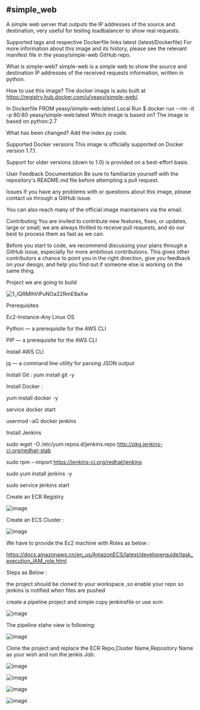 #simple_web
-------------
A simple web server that outputs the IP addresses of the source and destination, very useful for testing loadbalancer to show real requests.

Supported tags and respective Dockerfile links
latest (latest/Dockerfile)
For more information about this image and its history, please see the relevant manifest file in the yeasy/simple-web GitHub repo.

What is simple-web?
simple-web is a simple web to show the source and destination IP addresses of the received requests information, written in python.

How to use this image?
The docker image is auto built at https://registry.hub.docker.com/u/yeasy/simple-web/.

In Dockerfile
FROM yeasy/simple-web:latest
Local Run
$ docker run --rm -it -p 80:80 yeasy/simple-web:latest
Which image is based on?
The image is based on python:2.7

What has been changed?
Add the index.py code.

Supported Docker versions
This image is officially supported on Docker version 1.7.1.

Support for older versions (down to 1.0) is provided on a best-effort basis.

User Feedback
Documentation
Be sure to familiarize yourself with the repository's README.md file before attempting a pull request.

Issues
If you have any problems with or questions about this image, please contact us through a GitHub issue.

You can also reach many of the official image maintainers via the email.

Contributing
You are invited to contribute new features, fixes, or updates, large or small; we are always thrilled to receive pull requests, and do our best to process them as fast as we can.

Before you start to code, we recommend discussing your plans through a GitHub issue, especially for more ambitious contributions. This gives other contributors a chance to point you in the right direction, give you feedback on your design, and help you find out if someone else is working on the same thing.


Project we are going to build 


![1_lQRMlhViPuNOa22RmE8aXw](https://user-images.githubusercontent.com/41754537/135728164-89837e1c-7eb2-4ebd-9985-416ff3663369.png)

Prerequisites

Ec2-Instance-Any Linux OS

Python — a prerequisite for the AWS CLI

PIP — a prerequisite for the AWS CLI

Install AWS CLI

jq — a command line utility for parsing JSON output

Install Git : yum install git -y

Install Docker :

yum install docker -y 

 service docker start
 
 usermod -aG docker jenkins
  
Install Jenkins

sudo wget -O /etc/yum.repos.d/jenkins.repo http://pkg.jenkins-ci.org/redhat-stab

sudo rpm --import https://jenkins-ci.org/redhat/jenkins

sudo yum install jenkins -y

sudo service jenkins start

Create an ECR Registry

![image](https://user-images.githubusercontent.com/41754537/135728681-9b8e611b-03fb-4c1c-a2d0-0fa84a0d4380.png)

Create an ECS Cluster :

![image](https://user-images.githubusercontent.com/41754537/135728708-ddf1b4de-c99c-4323-ad8d-d722ad7ce711.png)

We have to provide the Ec2 machine with Roles as below :

https://docs.amazonaws.cn/en_us/AmazonECS/latest/developerguide/task_execution_IAM_role.html

Steps as Below :

the project should be cloned to your workspace ,so enable your repo so jenkins is notified when files are pushed 

create a pipeline project and simple copy jenkinsfile or use scm 

![image](https://user-images.githubusercontent.com/41754537/135729168-e9c6758e-58b5-4016-ad7f-b5a1e5781cd4.png)

The pipeline stahe view is following:

![image](https://user-images.githubusercontent.com/41754537/135729412-c48ab715-7f36-416e-b0e2-b5d41003e4ba.png)

Clone the project and replace the ECR Repo,Cluster Name,Repository Name as your wish and run the jenkis Job:

![image](https://user-images.githubusercontent.com/41754537/135729522-8a06a996-7941-49b4-8188-545de6cbb42f.png)

![image](https://user-images.githubusercontent.com/41754537/135729535-9d067387-9810-4861-8c3d-45ce9592e00b.png)

![image](https://user-images.githubusercontent.com/41754537/135729571-bec7ce71-0279-418f-badf-8d269b33363f.png)

![image](https://user-images.githubusercontent.com/41754537/135729586-675af1ff-6e58-42b7-a472-35717ed15cf4.png)

























